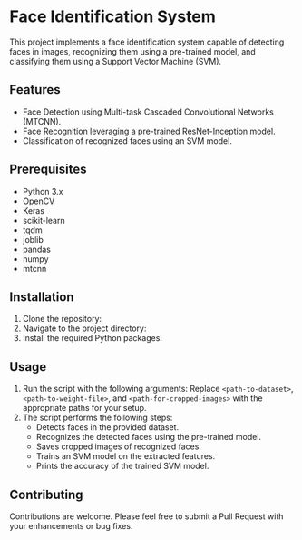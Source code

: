# Face Identification System

This project implements a face identification system capable of detecting faces in images, recognizing them using a pre-trained model, and classifying them using a Support Vector Machine (SVM).

## Features

- Face Detection using Multi-task Cascaded Convolutional Networks (MTCNN).
- Face Recognition leveraging a pre-trained ResNet-Inception model.
- Classification of recognized faces using an SVM model.

## Prerequisites

- Python 3.x
- OpenCV
- Keras
- scikit-learn
- tqdm
- joblib
- pandas
- numpy
- mtcnn

## Installation

1. Clone the repository:
2. Navigate to the project directory:
3. Install the required Python packages:

## Usage

1. Run the script with the following arguments:
   Replace `<path-to-dataset>`, `<path-to-weight-file>`, and `<path-for-cropped-images>` with the appropriate paths for your setup.
2. The script performs the following steps:
   - Detects faces in the provided dataset.
   - Recognizes the detected faces using the pre-trained model.
   - Saves cropped images of recognized faces.
   - Trains an SVM model on the extracted features.
   - Prints the accuracy of the trained SVM model.

## Contributing

Contributions are welcome. Please feel free to submit a Pull Request with your enhancements or bug fixes.
